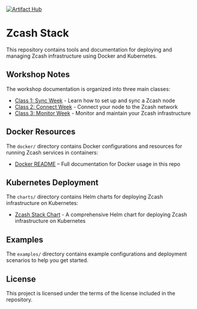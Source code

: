 [![Artifact Hub](https://img.shields.io/endpoint?url=https://artifacthub.io/badge/repository/zcash)](https://artifacthub.io/packages/search?repo=zcash)

# Zcash Stack

This repository contains tools and documentation for deploying and managing Zcash infrastructure using Docker and Kubernetes.

## Workshop Notes

The workshop documentation is organized into three main classes:

- [Class 1: Sync Week](docs/class-1-sync-week.md) - Learn how to set up and sync a Zcash node
- [Class 2: Connect Week](docs/class-2-connect-week.md) - Connect your node to the Zcash network
- [Class 3: Monitor Week](docs/class-3-monitor-week.md) - Monitor and maintain your Zcash infrastructure

## Docker Resources

The `docker/` directory contains Docker configurations and resources for running Zcash services in containers:

- [Docker README](docker/README.md) – Full documentation for Docker usage in this repo


## Kubernetes Deployment

The `charts/` directory contains Helm charts for deploying Zcash infrastructure on Kubernetes:

- [Zcash Stack Chart](charts/zcash-stack/README.md) - A comprehensive Helm chart for deploying Zcash infrastructure on Kubernetes

## Examples

The `examples/` directory contains example configurations and deployment scenarios to help you get started.

## License

This project is licensed under the terms of the license included in the repository.

